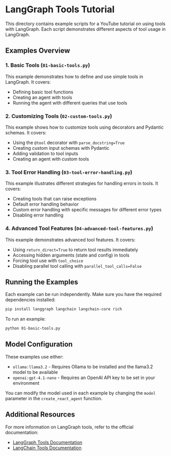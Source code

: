 # LangGraph Tools Tutorial

This directory contains example scripts for a YouTube tutorial on using tools with LangGraph. Each script demonstrates different aspects of tool usage in LangGraph.

## Examples Overview

### 1. Basic Tools (`01-basic-tools.py`)
This example demonstrates how to define and use simple tools in LangGraph. It covers:
- Defining basic tool functions
- Creating an agent with tools
- Running the agent with different queries that use tools

### 2. Customizing Tools (`02-custom-tools.py`)
This example shows how to customize tools using decorators and Pydantic schemas. It covers:
- Using the `@tool` decorator with `parse_docstring=True`
- Creating custom input schemas with Pydantic
- Adding validation to tool inputs
- Creating an agent with custom tools

### 3. Tool Error Handling (`03-tool-error-handling.py`)
This example illustrates different strategies for handling errors in tools. It covers:
- Creating tools that can raise exceptions
- Default error handling behavior
- Custom error handling with specific messages for different error types
- Disabling error handling

### 4. Advanced Tool Features (`04-advanced-tool-features.py`)
This example demonstrates advanced tool features. It covers:
- Using `return_direct=True` to return tool results immediately
- Accessing hidden arguments (state and config) in tools
- Forcing tool use with `tool_choice`
- Disabling parallel tool calling with `parallel_tool_calls=False`

## Running the Examples

Each example can be run independently. Make sure you have the required dependencies installed:

```bash
pip install langgraph langchain langchain-core rich
```

To run an example:

```bash
python 01-basic-tools.py
```

## Model Configuration

These examples use either:
- `ollama:llama3.2` - Requires Ollama to be installed and the llama3.2 model to be available
- `openai:gpt-4.1-nano` - Requires an OpenAI API key to be set in your environment

You can modify the model used in each example by changing the `model` parameter in the `create_react_agent` function.

## Additional Resources

For more information on LangGraph tools, refer to the official documentation:
- [LangGraph Tools Documentation](https://langchain-ai.github.io/langgraph/agents/tools/)
- [LangChain Tools Documentation](https://python.langchain.com/docs/concepts/tools/)